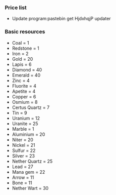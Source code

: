 ### Price list
- Update program:pastebin get HjdxhqjP updater


### Basic resources
- Coal = 1
- Redstone = 1
- Iron = 2
- Gold = 20
- Lapis = 6
- Diamond = 40
- Emerald = 40
- Zinc = 4
- Fluorite = 4
- Apetite = 4
- Copper = 6
- Osmium = 8
- Certus Quartz = 7
- Tin = 9
- Uranium = 12
- Uranite = 25
- Marble = 1
- Aluminium = 20
- Niter = 20
- Nickel = 21
- Sulfur = 22
- Silver = 23
- Nether Quartz = 25
- Lead = 27
- Mana gem = 22
- Arrow = 11
- Bone = 11
- Nether Wart = 30